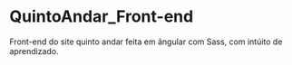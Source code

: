 # QuintoAndar_Front-end
 Front-end do site quinto andar feita em ângular com Sass, com intúito de aprendizado.
